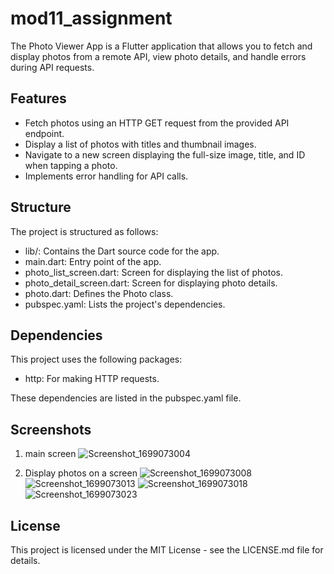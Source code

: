 # mod11_assignment

The Photo Viewer App is a Flutter application that allows you to fetch and display photos from a remote API, view photo details, and handle errors during API requests.

## Features

- Fetch photos using an HTTP GET request from the provided API endpoint.
- Display a list of photos with titles and thumbnail images.
- Navigate to a new screen displaying the full-size image, title, and ID when tapping a photo.
- Implements error handling for API calls.

## Structure
The project is structured as follows:

- lib/: Contains the Dart source code for the app.
- main.dart: Entry point of the app.
- photo_list_screen.dart: Screen for displaying the list of photos.
- photo_detail_screen.dart: Screen for displaying photo details.
- photo.dart: Defines the Photo class.
- pubspec.yaml: Lists the project's dependencies.

## Dependencies

This project uses the following packages:
- http: For making HTTP requests.

These dependencies are listed in the pubspec.yaml file.

## Screenshots
1. main screen
![Screenshot_1699073004](https://github.com/ob1Kenoobi/mod11-assignment/assets/140194680/cf91f079-a876-4529-bc2b-49d39093ed9c)

2. Display photos on a screen
![Screenshot_1699073008](https://github.com/ob1Kenoobi/mod11-assignment/assets/140194680/3a19968a-dc1e-44c5-9c80-a7365a32de6e)
![Screenshot_1699073013](https://github.com/ob1Kenoobi/mod11-assignment/assets/140194680/b83de528-6e99-4508-b75c-93b4aa319b10)
![Screenshot_1699073018](https://github.com/ob1Kenoobi/mod11-assignment/assets/140194680/61652df3-cecb-4e97-bf63-4f6c0d4c371a)
![Screenshot_1699073023](https://github.com/ob1Kenoobi/mod11-assignment/assets/140194680/cabc9eac-edbd-4861-8ec3-e87a1383cd0e)


## License

This project is licensed under the MIT License - see the LICENSE.md file for details.
